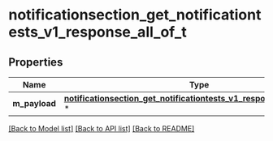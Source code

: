 # notificationsection_get_notificationtests_v1_response_all_of_t

## Properties
Name | Type | Description | Notes
------------ | ------------- | ------------- | -------------
**m_payload** | [**notificationsection_get_notificationtests_v1_response_m_payload_t**](notificationsection_get_notificationtests_v1_response_m_payload.md) \* |  | 

[[Back to Model list]](../README.md#documentation-for-models) [[Back to API list]](../README.md#documentation-for-api-endpoints) [[Back to README]](../README.md)


